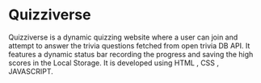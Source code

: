 # Quizziverse
Quizziverse is a dynamic quizzing website where a user can join and attempt to answer the trivia questions fetched from open trivia DB API. It features a dynamic status bar recording the progress and saving the high scores in the Local Storage. It is developed using HTML , CSS , JAVASCRIPT.
